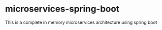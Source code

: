 # microservices-spring-boot
This is a complete in memory microservices architecture using spring boot
